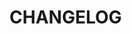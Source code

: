 # CHANGELOG

<Log :list="logList"/>

<script setup>
const logList = [{
  version: '1.0.0',
  date: '2021-09-01',
  content:[
    {
      type:'Features',
      list:[
        'First version released',
        'First version released'
      ]
    },{
      type:'Bug Fixes',
      list:[
        'Fixed a bug'
      ]
    }
  ]
},{
  version: '1.0.0',
  date: '2021-09-01',
  content:[
    {
      type:'Features',
      list:[
        'First version released'
      ]
    },{
      type:'Bug Fixes',
      list:[
        'Fixed a bug'
      ]
    }
  ]
}]
</script>

